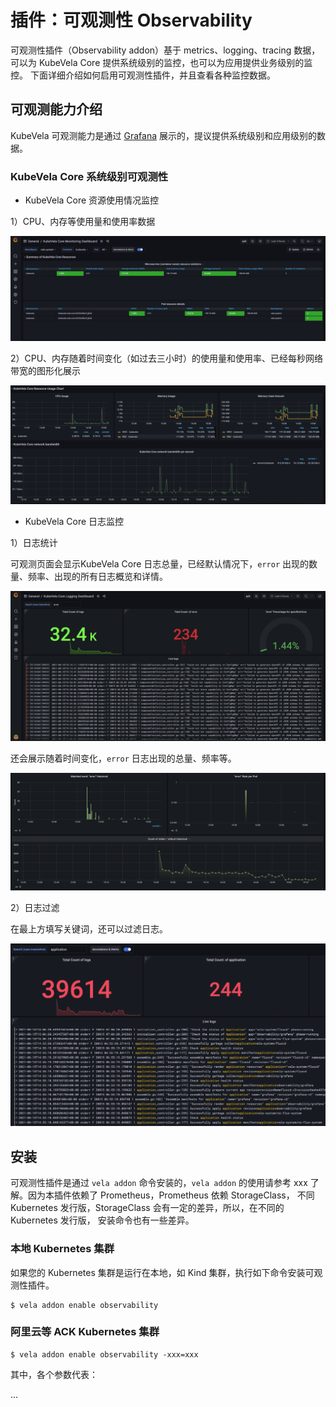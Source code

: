 # 插件：可观测性 Observability

可观测性插件（Observability addon）基于 metrics、logging、tracing 数据，可以为 KubeVela Core 提供系统级别的监控，也可以为应用提供业务级别的监控。
下面详细介绍如何启用可观测性插件，并且查看各种监控数据。

## 可观测能力介绍

KubeVela 可观测能力是通过 [Grafana](https://grafana.com/) 展示的，提议提供系统级别和应用级别的数据。

### KubeVela Core 系统级别可观测性

- KubeVela Core 资源使用情况监控

1）CPU、内存等使用量和使用率数据

![](../../resources/observability-system-level-summary-of-source-usages.png)

2）CPU、内存随着时间变化（如过去三小时）的使用量和使用率、已经每秒网络带宽的图形化展示

![](../../resources/observability-system-level-summary-of-source-usages-chart.png)

- KubeVela Core 日志监控

1）日志统计

可观测页面会显示KubeVela Core 日志总量，已经默认情况下，`error` 出现的数量、频率、出现的所有日志概览和详情。

![](../../resources/observability-system-level-logging-statistics.png)

还会展示随着时间变化，`error` 日志出现的总量、频率等。

![](../../resources/observability-system-level-logging-statistics2.png)

2）日志过滤

在最上方填写关键词，还可以过滤日志。

![](../../resources/observability-system-level-logging-search.png)

## 安装

可观测性插件是通过 `vela addon` 命令安装的，`vela addon` 的使用请参考 xxx 了解。因为本插件依赖了 Prometheus，Prometheus 依赖 StorageClass，
不同 Kubernetes 发行版，StorageClass 会有一定的差异，所以，在不同的 Kubernetes 发行版， 安装命令也有一些差异。

### 本地 Kubernetes 集群

如果您的 Kubernetes 集群是运行在本地，如 Kind 集群，执行如下命令安装可观测性插件。

```shell
$ vela addon enable observability
```

### 阿里云等 ACK Kubernetes 集群


```shell
$ vela addon enable observability -xxx=xxx
```

其中，各个参数代表：

...

